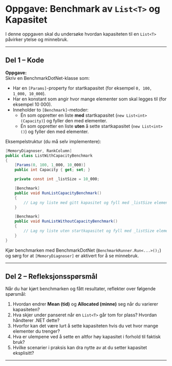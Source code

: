 # Oppgave: Benchmark av `List<T>` og Kapasitet

I denne oppgaven skal du undersøke hvordan kapasiteten til en `List<T>` påvirker ytelse og minnebruk.

---

## Del 1 – Kode

**Oppgave:**  
Skriv en BenchmarkDotNet-klasse som:

- Har en `[Params]`-property for startkapasitet (for eksempel `0, 100, 1_000, 10_000`).
- Har en konstant som angir hvor mange elementer som skal legges til (for eksempel 10 000).
- Inneholder to `[Benchmark]`-metoder:
  - Én som oppretter en liste **med** startkapasitet (`new List<int>(Capacity)`) og fyller den med elementer.
  - Én som oppretter en liste **uten** å sette startkapasitet (`new List<int>()`) og fyller den med elementer.

Eksempelstruktur (du må selv implementere):
```csharp
[MemoryDiagnoser, RankColumn]
public class ListWithCapacityBenchmark
{
    [Params(0, 100, 1_000, 10_000)]
    public int Capacity { get; set; }

    private const int _listSize = 10_000;

    [Benchmark]
    public void RunListCapacityBenchmark()
    {
        // Lag ny liste med gitt kapasitet og fyll med _listSize elementer
    }

    [Benchmark]
    public void RunListWithoutCapacityBenchmark()
    {
        // Lag ny liste uten startkapasitet og fyll med _listSize elementer
    }
}
```
Kjør benchmarken med BenchmarkDotNet (`BenchmarkRunner.Run<...>();`) og sørg for at `[MemoryDiagnoser]` er aktivert for å se minnebruk.

---
<div style="page-break-after: always;"></div>

## Del 2 – Refleksjonsspørsmål

Når du har kjørt benchmarken og fått resultater, reflekter over følgende spørsmål:

1. Hvordan endrer **Mean (tid)** og **Allocated (minne)** seg når du varierer kapasiteten?
2. Hva skjer under panseret når en `List<T>` går tom for plass? Hvordan håndterer .NET dette?
3. Hvorfor kan det være lurt å sette kapasiteten hvis du vet hvor mange elementer du trenger?
4. Hva er ulempene ved å sette en altfor høy kapasitet i forhold til faktisk bruk?
5. Hvilke scenarier i praksis kan dra nytte av at du setter kapasitet eksplisitt?

---
